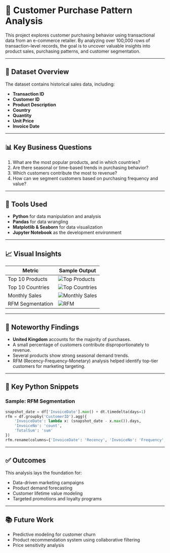 
# 🛒 Customer Purchase Pattern Analysis

This project explores customer purchasing behavior using transactional data from an e-commerce retailer. By analyzing over 100,000 rows of transaction-level records, the goal is to uncover valuable insights into product sales, purchasing patterns, and customer segmentation.

---

## 📁 Dataset Overview

The dataset contains historical sales data, including:
- **Transaction ID**
- **Customer ID**
- **Product Description**
- **Country**
- **Quantity**
- **Unit Price**
- **Invoice Date**

---

## 📊 Key Business Questions

1. What are the most popular products, and in which countries?
2. Are there seasonal or time-based trends in purchasing behavior?
3. Which customers contribute the most to revenue?
4. How can we segment customers based on purchasing frequency and value?

---

## 🔧 Tools Used

- **Python** for data manipulation and analysis
- **Pandas** for data wrangling
- **Matplotlib & Seaborn** for data visualization
- **Jupyter Notebook** as the development environment

---

## 📈 Visual Insights

| Metric | Sample Output |
|--------|----------------|
| Top 10 Products | ![Top Products](https://github.com/tijovvinu/elist-purchase-analysis/blob/main/plots/top_products.png?raw=true) |
| Top 10 Countries | ![Top Countries](https://github.com/tijovvinu/elist-purchase-analysis/blob/main/plots/top_countries.png?raw=true) |
| Monthly Sales | ![Monthly Sales](https://github.com/tijovvinu/elist-purchase-analysis/blob/main/plots/monthly_sales.png?raw=true) |
| RFM Segmentation | ![RFM](https://github.com/tijovvinu/elist-purchase-analysis/blob/main/plots/rfm_score.png?raw=true) |

---

## 🧠 Noteworthy Findings

- **United Kingdom** accounts for the majority of purchases.
- A small percentage of customers contribute disproportionately to revenue.
- Several products show strong seasonal demand trends.
- RFM (Recency-Frequency-Monetary) analysis helped identify top-tier customers for marketing targeting.

---

## 📌 Key Python Snippets

### Sample: RFM Segmentation
```python
snapshot_date = df['InvoiceDate'].max() + dt.timedelta(days=1)
rfm = df.groupby('CustomerID').agg({
    'InvoiceDate': lambda x: (snapshot_date - x.max()).days,
    'InvoiceNo': 'count',
    'TotalSum': 'sum'
})
rfm.rename(columns={'InvoiceDate': 'Recency', 'InvoiceNo': 'Frequency', 'TotalSum': 'MonetaryValue'}, inplace=True)
```

---

## ✅ Outcomes

This analysis lays the foundation for:
- Data-driven marketing campaigns
- Product demand forecasting
- Customer lifetime value modeling
- Targeted promotions and loyalty programs

---

## 📚 Future Work

- Predictive modeling for customer churn
- Product recommendation system using collaborative filtering
- Price sensitivity analysis
